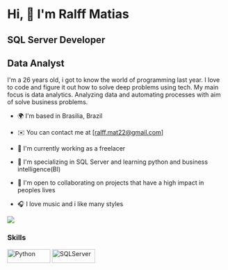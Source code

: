 Hi, 👋 I'm Ralff Matias
==========================

SQL Server Developer
-----------------------------
Data Analyst
-----------------------------

I'm a 26 years old, i got to know the world of programming last year. I love to code and figure it out how to solve deep problems using tech. My main focus is data analytics. Analyzing data and automating processes with aim of solve business problems.

* 🌍  I'm based in Brasilia, Brazil

* ✉️  You can contact me at [ralff.mat22@gmail.com]

* 🚀  I'm currently working as a freelacer

* 🧠  I'm specializing in SQL Server and learning python and business intelligence(BI)

* 🤝  I'm open to collaborating on projects that have a high impact in peoples lives

* 🎧  I love music and i like many styles

<a href="https://www.github.com/ralffmatias" target="_blank" rel="noreferrer"><img
src="https://img.shields.io/github/followers/ralffmatias?logo=github&style=for-the-badge&color=3382ed&labelColor=171717" /></a>

### Skills
<p align="left">
<a href="https://www.python.org/doc/" target="_blank" rel="noreferrer"><img src="https://img.shields.io/badge/Python-FFD43B?style=for-the-badge&logo=python&logoColor=blue" width="99" height="32" alt="Python" /></a>
<a href="https://learn.microsoft.com/pt-br/sql/?view=sql-server-ver16" target="_blank" rel="noreferrer"><img src="https://img.shields.io/badge/SQL%20Server-blue?style=for-the-badge&logo=MicrosoftSQLServer&logoColor=black" width="99" height="32" alt="SQLServer" /></a>
